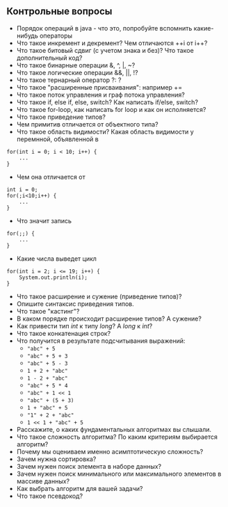 ## Контрольные вопросы

* Порядок операций в java - что это, попробуйте вспомнить какие-нибудь операторы
* Что такое инкремент и декремент? Чем отличаются ++i от i++?
* Что такое битовый сдвиг (с учетом знака и без)? Что такое дополнительный код?
* Что такое бинарные операции &, ^, |, ~?
* Что такое логические операции &&, ||, !?
* Что такое тернарный оператор ?:  ?
* Что такое "расширенные присваивания": например +=
* Что такое поток управления и граф потока управления?
* Что такое if, else if, else, switch? Как написать if/else, switch?
* Что такое for-loop, как написать for loop и как он исполняется?
* Что такое приведение типов? 
* Чем примитив отличается от объектного типа?
* Что такое область видимости? Какая область видимости у перемнной, объявленной в 
```
for(int i = 0; i < 10; i++) { 
    ... 
}
```

* Чем она отличается от 
```
int i = 0;
for(;i<10;i++) {
    ...
}
```

* Что значит запись
```
for(;;) {
    ...
}
```

* Какие числа выведет цикл
```
for(int i = 2; i <= 19; i++) {
    System.out.println(i);
}
```

* Что такое расширение и сужение (приведение типов)?
* Опишите синтаксис приведения типов.
* Что такое "кастинг"?
* В каком порядке происходит расширение типов? А сужение?
* Как привести тип *int* к типу *long*? А *long* к *int*?
* Что такое конкатенация строк? 
* Что получится в результате подсчитывания выражений:
  * `"abc" + 5`
  * `"abc" + 5 + 3`
  * `"abc" + 5 - 3`
  * `1 + 2 + "abc"`
  * `1 - 2 + "abc"`
  * `"abc" + 5 * 4`
  * `"abc" + 1 << 1`
  * `"abc" + (5 + 3)`
  * `1 + "abc" + 5`
  * `"1" + 2 + "abc"`
  * `1 << 1 + "abc" + 5`
* Расскажите, о каких фундаментальных алгоритмах вы слышали.
* Что такое сложность алгоритма? По каким критериям выбирается алгоритм?
* Почему мы оцениваем именно асимптотическую сложность?
* Зачем нужна сортировка?
* Зачем нужен поиск элемента в наборе данных?
* Зачем нужен поиск минимального или максимального элементов в массиве данных?
* Как выбрать алгоритм для вашей задачи?
* Что такое псевдокод?
